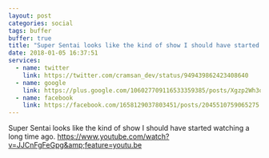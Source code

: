 ```yaml
---
layout: post
categories: social
tags: buffer
buffer: true
title: "Super Sentai looks like the kind of show I should have started watching a long time ago."
date: 2018-01-05 16:37:51
services: 
  - name: twitter
    link: https://twitter.com/cramsan_dev/status/949439862423408640
  - name: google
    link: https://plus.google.com/106027709116533359385/posts/Xgzp2Wh3oaG
  - name: facebook
    link: https://facebook.com/1658129037803451/posts/2045510759065275
---
```


Super Sentai looks like the kind of show I should have started watching a long time ago. <a class="url" href="https://www.youtube.com/watch?v=JJCnFgFeGpg&amp;feature=youtu.be" rel="external nofollow" target="_blank">https://www.youtube.com/watch?v=JJCnFgFeGpg&amp;feature=youtu.be</a>

